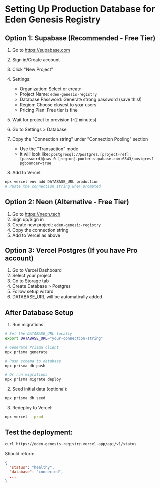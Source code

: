 # Setting Up Production Database for Eden Genesis Registry

## Option 1: Supabase (Recommended - Free Tier)

1. Go to https://supabase.com
2. Sign in/Create account
3. Click "New Project"
4. Settings:
   - Organization: Select or create
   - Project Name: `eden-genesis-registry`
   - Database Password: Generate strong password (save this!)
   - Region: Choose closest to your users
   - Pricing Plan: Free tier is fine

5. Wait for project to provision (~2 minutes)

6. Go to Settings > Database
7. Copy the "Connection string" under "Connection Pooling" section
   - Use the "Transaction" mode
   - It will look like: `postgresql://postgres.[project-ref]:[password]@aws-0-[region].pooler.supabase.com:6543/postgres?pgbouncer=true`

8. Add to Vercel:
```bash
npx vercel env add DATABASE_URL production
# Paste the connection string when prompted
```

## Option 2: Neon (Alternative - Free Tier)

1. Go to https://neon.tech
2. Sign up/Sign in
3. Create new project: `eden-genesis-registry`
4. Copy the connection string
5. Add to Vercel as above

## Option 3: Vercel Postgres (If you have Pro account)

1. Go to Vercel Dashboard
2. Select your project
3. Go to Storage tab
4. Create Database > Postgres
5. Follow setup wizard
6. DATABASE_URL will be automatically added

## After Database Setup

1. Run migrations:
```bash
# Set the DATABASE_URL locally
export DATABASE_URL="your-connection-string"

# Generate Prisma client
npx prisma generate

# Push schema to database
npx prisma db push

# Or run migrations
npx prisma migrate deploy
```

2. Seed initial data (optional):
```bash
npx prisma db seed
```

3. Redeploy to Vercel:
```bash
npx vercel --prod
```

## Test the deployment:
```bash
curl https://eden-genesis-registry.vercel.app/api/v1/status
```

Should return:
```json
{
  "status": "healthy",
  "database": "connected",
  ...
}
```